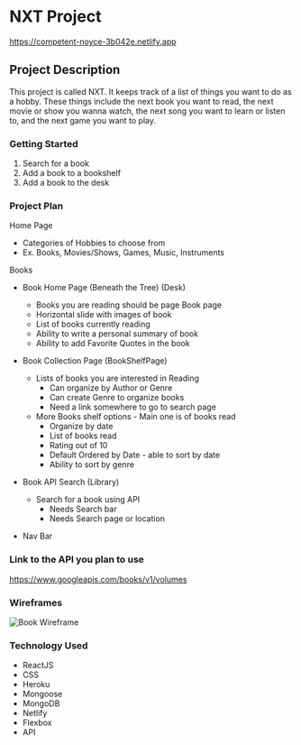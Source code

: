 # NXT Project

https://competent-noyce-3b042e.netlify.app

## Project Description

This project is called NXT.  It keeps track of a list of things you want to do as a hobby.  These things include the next book you want to read, the next movie or show you wanna watch, the next song you want to learn or listen to, and the next game you want to play.

### Getting Started
1. Search for a book
2. Add a book to a bookshelf
3. Add a book to the desk


### Project Plan

Home Page
* Categories of Hobbies to choose from
* Ex. Books, Movies/Shows, Games, Music, Instruments 
 
Books
* Book Home Page (Beneath the Tree) (Desk)
    * Books you are reading should be page Book page
    * Horizontal slide with images of book
    * List of books currently reading
    * Ability to write a personal summary of book
    * Ability to add Favorite Quotes in the book

* Book Collection Page (BookShelfPage)
    * Lists of books you are interested in Reading
        * Can organize by Author or Genre
        * Can create Genre to organize books
        * Need a link somewhere to go to search page 
    * More Books shelf options - Main one is of books read
        * Organize by date
        * List of books read
        * Rating out of 10
        * Default Ordered by Date - able to sort by date 
        * Ability to sort by genre
* Book API Search (Library)
    * Search for a book using API
        * Needs Search bar
        * Needs Search page or location
* Nav Bar

### Link to the API you plan to use

https://www.googleapis.com/books/v1/volumes

### Wireframes
![Book Wireframe](https://user-images.githubusercontent.com/95770704/154328016-ee1b1140-e565-4f7b-ad05-33c4e010feb5.png)

### Technology Used

* ReactJS
* CSS
* Heroku
* Mongoose
* MongoDB
* Netlify
* Flexbox
* API